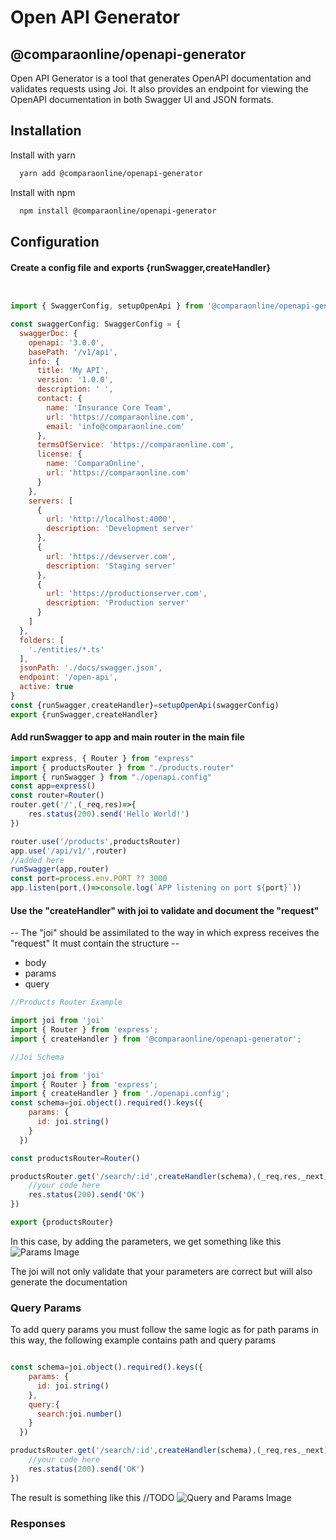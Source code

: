 
# Open API Generator
## @comparaonline/openapi-generator

Open API Generator is a tool that generates OpenAPI documentation and validates requests using Joi. It also provides an endpoint for viewing the OpenAPI documentation in both Swagger UI and JSON formats.


## Installation

Install with yarn

```bash
  yarn add @comparaonline/openapi-generator
```
    
Install with npm

```bash
  npm install @comparaonline/openapi-generator
```
    
## Configuration

#### Create a config file and exports {runSwagger,createHandler}

```javascript


import { SwaggerConfig, setupOpenApi } from '@comparaonline/openapi-generator';

const swaggerConfig: SwaggerConfig = {
  swaggerDoc: {
    openapi: '3.0.0',
    basePath: '/v1/api',
    info: {
      title: 'My API',
      version: '1.0.0',
      description: ' ',
      contact: {
        name: 'Insurance Core Team',
        url: 'https://comparaonline.com',
        email: 'info@comparaonline.com'
      },
      termsOfService: 'https://comparaonline.com',
      license: {
        name: 'ComparaOnline',
        url: 'https://comparaonline.com'
      }
    },
    servers: [
      {
        url: 'http://localhost:4000',
        description: 'Development server'
      },
      {
        url: 'https://devserver.com',
        description: 'Staging server'
      },
      {
        url: 'https://productionserver.com',
        description: 'Production server'
      }
    ]
  },
  folders: [
    './entities/*.ts'
  ],
  jsonPath: './docs/swagger.json',
  endpoint: '/open-api',
  active: true
}
const {runSwagger,createHandler}=setupOpenApi(swaggerConfig)
export {runSwagger,createHandler}
```

#### Add runSwagger to app and main router in the main file

```javascript
import express, { Router } from "express"
import { productsRouter } from "./products.router"
import { runSwagger } from "./openapi.config"
const app=express()
const router=Router()
router.get('/',(_req,res)=>{
    res.status(200).send('Hello World!')
})

router.use('/products',productsRouter)
app.use('/api/v1/',router)
//added here
runSwagger(app,router)
const port=process.env.PORT ?? 3000
app.listen(port,()=>console.log(`APP listening on port ${port}`))
```

#### Use the "createHandler" with joi to validate and document the "request"
-- The "joi" should be assimilated to the way in which express receives the "request"
It must contain the structure --
- body
- params
- query
```javascript
//Products Router Example

import joi from 'joi'
import { Router } from 'express';
import { createHandler } from '@comparaonline/openapi-generator';

//Joi Schema

import joi from 'joi'
import { Router } from 'express';
import { createHandler } from './openapi.config';
const schema=joi.object().required().keys({
    params: {
      id: joi.string()
    }
  })

const productsRouter=Router()

productsRouter.get('/search/:id',createHandler(schema),(_req,res,_next)=>{
    //your code here
    res.status(200).send('OK')
})

export {productsRouter}
```

In this case, by adding the parameters, we get something like this
![Params Image]()

The joi will not only validate that your parameters are correct but will also generate the documentation

### Query Params

To add query params you must follow the same logic as for path params in this way, the following example contains path and query params

```javascript

const schema=joi.object().required().keys({
    params: {
      id: joi.string()
    },
    query:{
      search:joi.number()
    }
  })

productsRouter.get('/search/:id',createHandler(schema),(_req,res,_next)=>{
    //your code here
    res.status(200).send('OK')
})
```

The result is something like this
//TODO
![Query and Params Image]()

### Responses
